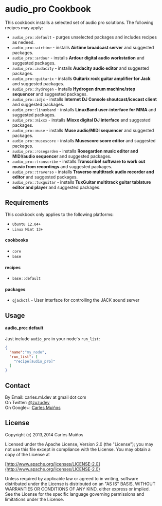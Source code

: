 # audio_pro Cookbook

This cookbook installs a selected set of audio pro solutions.
The following recipes may apply:

- `audio_pro::default`    - purges unselected packages and includes recipes as nedeed.
- `audio_pro::airtime`    - installs __Airtime broadcast server__ and suggested packages.
- `audio_pro::ardour`     - installs __Ardour digital audio workstation__ and suggested packages.
- `audio_pro::audacity`   - installs __Audacity audio editor__ and suggested packages.
- `audio_pro::guitarix`   - installs __Guitarix rock guitar amplifier for Jack__ and suggested packages.
- `audio_pro::hydrogen`   - installs __Hydrogen drum machine/step sequencer__ and suggested packages.
- `audio_pro::idjc`       - installs __Internet DJ Console shoutcast/icecast client__ and suggested packages.
- `audio_pro::linuxband`  - installs __LinuxBand user-interface for MMA__ and suggested packages.
- `audio_pro::mixxx`      - installs __Mixxx digital DJ interface__ and suggested packages.
- `audio_pro::muse`       - installs __Muse audio/MIDI sequencer__ and suggested packages.
- `audio_pro::musescore`  - installs __Musescore score editor__ and suggested packages.
- `audio_pro::rosegarden` - installs __Rosegarden music editor and MIDI/audio sequencer__ and suggested packages.
- `audio_pro::transcribe` - installs __Transcribe! software to work out music from recordings__ and suggested packages.
- `audio_pro::traverso`   - installs __Traverso multitrack audio recorder and editor__ and suggested packages.
- `audio_pro::tuxguitar`  - installs __TuxGuitar multitrack guitar tablature editor and player__ and suggested packages.


## Requirements

This cookbook only applies to the following platforms:  
- `Ubuntu 12.04+`
- `Linux Mint 13+`

#### cookbooks
- `core`
- `base`

#### recipes
- `base::default`

#### packages
- `qjackctl` - User interface for controlling the JACK sound server


## Usage

#### audio_pro::default
Just include `audio_pro` in your node's `run_list`:

```json
{
  "name":"my_node",
  "run_list": [
    "recipe[audio_pro]"
  ]
}
```


## Contact

By Email:   carles.ml.dev at gmail dot com  
On Twitter: [@zuzudev](https://twitter.com/zuzudev)  
On Google+: [Carles Muiños](https://plus.google.com/109480759201585988691)


## License

Copyright (c) 2013,2014 Carles Muiños

Licensed under the Apache License, Version 2.0 (the "License");
you may not use this file except in compliance with the License.
You may obtain a copy of the License at

[http://www.apache.org/licenses/LICENSE-2.0](http://www.apache.org/licenses/LICENSE-2.0)

Unless required by applicable law or agreed to in writing, software
distributed under the License is distributed on an "AS IS" BASIS,
WITHOUT WARRANTIES OR CONDITIONS OF ANY KIND, either express or implied.
See the License for the specific language governing permissions and
limitations under the License.

